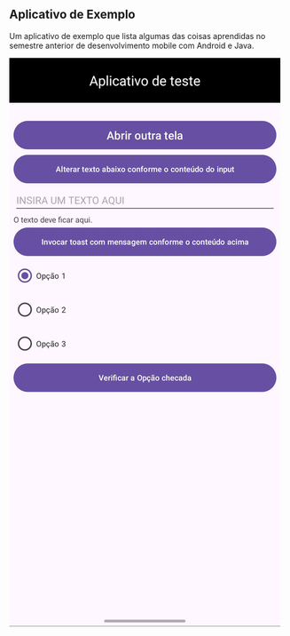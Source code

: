 ## Aplicativo de Exemplo

Um aplicativo de exemplo que lista algumas das coisas aprendidas no semestre anterior de desenvolvimento mobile com Android e Java.


![](assets\20250213_012853_image.png)
